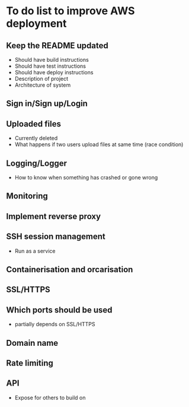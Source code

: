# To do list to improve AWS deployment

## Keep the README updated
- Should have build instructions
- Should have test instructions
- Should have deploy instructions
- Description of project
- Architecture of system

## Sign in/Sign up/Login

## Uploaded files
- Currently deleted
- What happens if two users upload files at same time (race condition)

## Logging/Logger
- How to know when something has crashed or gone wrong

## Monitoring

## Implement reverse proxy

## SSH session management
- Run as a service

## Containerisation and orcarisation 

## SSL/HTTPS

## Which ports should be used
- partially depends on SSL/HTTPS

## Domain name

## Rate limiting

## API
- Expose for others to build on